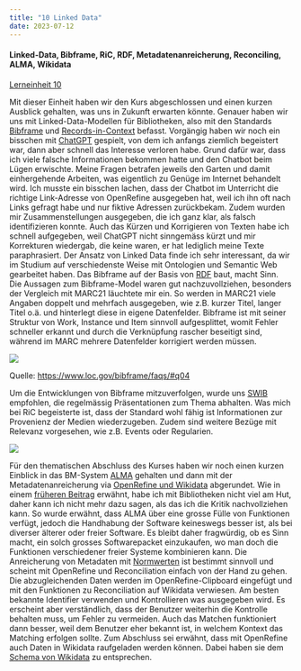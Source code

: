 ```yaml
---
title: "10 Linked Data"
date: 2023-07-12
---
```

#### Linked-Data, Bibframe, RiC, RDF, Metadatenanreicherung, Reconciling, ALMA, Wikidata
[Lerneinheit 10](https://pad.gwdg.de/_6j1KL1wS9O7PD09pYDGoA#)

Mit dieser Einheit haben wir den Kurs abgeschlossen und einen kurzen Ausblick gehalten, was uns in Zukunft erwarten könnte. Genauer haben wir uns mit Linked-Data-Modellen für Bibliotheken, also mit den Standards [Bibframe](https://format.gbv.de/bibframe) und [Records-in-Context](https://vsa-aas.ch/ressourcen/normen-und-standards/records-in-contexts/) befasst. Vorgängig haben wir noch ein bisschen mit [ChatGPT](https://openai.com/blog/chatgpt) gespielt, von dem ich anfangs ziemlich begeistert war, dann aber schnell das Interesse verloren habe. Grund dafür war, dass ich viele falsche Informationen bekommen hatte und den Chatbot beim Lügen erwischte. Meine Fragen betrafen jeweils den Garten und damit einhergehende Arbeiten, was eigentlich zu Genüge im Internet behandelt wird. Ich musste ein bisschen lachen, dass der Chatbot im Unterricht die richtige Link-Adresse von OpenRefine ausgegeben hat, weil ich ihn oft nach Links gefragt habe und nur fiktive Adressen zurückbekam. Zudem wurden mir Zusammenstellungen ausgegeben, die ich ganz klar, als falsch identifizieren konnte. Auch das Kürzen und Korrigieren von Texten habe ich schnell aufgegeben, weil ChatGPT nicht sinngemäss kürzt und mir Korrekturen wiedergab, die keine waren, er hat lediglich meine Texte paraphrasiert. Der Ansatz von Linked Data finde ich sehr interessant, da wir im Studium auf verschiedenste Weise mit Ontologien und Semantic Web gearbeitet haben. Das Bibframe auf der Basis von [RDF](https://de.wikipedia.org/wiki/Resource_Description_Framework) baut, macht Sinn. Die Aussagen zum Bibframe-Model waren gut nachzuvollziehen, besonders der Vergleich mit MARC21 läuchtete mir ein. So werden in MARC21 viele Angaben doppelt und mehrfach ausgegeben, wie z.B. kurzer Titel, langer Titel o.ä. und hinterlegt diese in eigene Datenfelder. Bibframe ist mit seiner Struktur von Work, Instance und Item sinnvoll aufgesplittet, womit Fehler schneller erkannt und durch die Verknüpfung rascher beseitigt sind, während im MARC mehrere Datenfelder korrigiert werden müssen.

![](https://www.loc.gov/bibframe/docs/images/bf2-model.jpg)

Quelle: https://www.loc.gov/bibframe/faqs/#q04

Um die Entwicklungen von Bibframe mitzuverfolgen, wurde uns [SWIB](https://swib.org/swib22/programme.html) empfohlen, die regelmässig Präsentationen zum Thema abhalten. Was mich bei RiC begeisterte ist, dass der Standard wohl fähig ist Informationen zur Provenienz der Medien wiederzugeben. Zudem sind weitere Bezüge mit Relevanz vorgesehen, wie z.B. Events oder Regularien. 

![](https://raw.githubusercontent.com/ICA-EGAD/RiC-O/master/diagrams/diagrams_v0-2/RiC-CM-overview/diagram_RiC-CM-overview-RiC-v0-2.jpg)

Für den thematischen Abschluss des Kurses haben wir noch einen kurzen Einblick in das BM-System [ALMA](https://exlibrisgroup.com/products/alma-library-services-platform/) gehalten und dann mit der Metadatenanreicherung via [OpenRefine und Wikidata](https://shkrms.github.io/lerntagebuch_bain/2023/07/11/tag3.html) abgerundet. Wie in einem [früheren Beitrag](https://shkrms.github.io/lerntagebuch_bain/2023/07/10/einfuehrung.html) erwähnt, habe ich mit Bibliotheken nicht viel am Hut, daher kann ich nicht mehr dazu sagen, als das ich die Kritik nachvollziehen kann. So wurde erwähnt, dass ALMA über eine grosse Fülle von Funktionen verfügt, jedoch die Handhabung der Software keineswegs besser ist, als bei diverser älterer oder freier Software. Es bleibt daher fragwürdig, ob es Sinn macht, ein solch grosses Softwarepacket einzukaufen, wo man doch die Funktionen verschiedener freier Systeme kombinieren kann. Die Anreicherung von Metadaten mit [Normwerten](https://gnd.network/Webs/gnd/DE/Home/home_node.html) ist bestimmt sinnvoll und scheint mit OpenRefine und Reconciliation einfach von der Hand zu gehen. Die abzugleichenden Daten werden im OpenRefine-Clipboard eingefügt und mit den Funktionen zu Reconciliation auf Wikidata verwiesen. Am besten bekannte Identifier verwenden und Kontrollieren was ausgegeben wird. Es erscheint aber verständlich, dass der Benutzer weiterhin die Kontrolle behalten muss, um Fehler zu vermeiden. Auch das Matchen funktioniert dann besser, weil dem Benutzer eher bekannt ist, in welchem Kontext das Matching erfolgen sollte. Zum Abschluss sei erwähnt, dass mit OpenRefine auch Daten in Wikidata raufgeladen werden können. Dabei haben sie dem [Schema von Wikidata](https://www.wikidata.org/wiki/Wikidata:Schemas) zu entsprechen.
